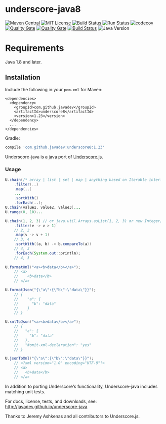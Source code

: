 underscore-java8
================

[![Maven Central](https://img.shields.io/maven-central/v/com.github.javadev/underscore8.svg)](http://search.maven.org/#search%7Cga%7C1%7Cg%3A%22com.github.javadev%22%20AND%20a%3A%22underscore8%22)
[![MIT License](http://img.shields.io/badge/license-MIT-green.svg) ](https://github.com/javadev/underscore-java8/blob/master/LICENSE.txt)
[![Build Status](https://secure.travis-ci.org/javadev/underscore-java8.svg)](https://travis-ci.org/javadev/underscore-java8)
[![Run Status](https://api.shippable.com/projects/5a91f397d03865070011c058/badge?branch=master)](https://app.shippable.com/github/javadev/underscore-java8)
[![codecov](https://codecov.io/gh/javadev/underscore-java8/branch/master/graph/badge.svg)](https://codecov.io/gh/javadev/underscore-java8)
[![Quality Gate](https://sonarcloud.io/api/project_badges/measure?project=javadev_underscore-java8&metric=alert_status)](https://sonarcloud.io/dashboard/index/javadev_underscore-java8)
[![Quality Gate](https://sonarcloud.io/api/project_badges/measure?project=javadev_underscore-java8&metric=sqale_rating)](https://sonarcloud.io/dashboard/index/javadev_underscore-java8)
[![Build Status](https://dev.azure.com/javadevazure/underscore-java/_apis/build/status/javadev.underscore-java8)](https://dev.azure.com/javadevazure/underscore-java/_build/latest?definitionId=2)
![Java Version](https://img.shields.io/badge/java-%3E%3D%201.8-success)
 
Requirements
============

Java 1.8 and later.

## Installation

Include the following in your `pom.xml` for Maven:

```
<dependencies>
  <dependency>
    <groupId>com.github.javadev</groupId>
    <artifactId>underscore8</artifactId>
    <version>1.23</version>
  </dependency>
  ...
</dependencies>
```

Gradle:

```groovy
compile 'com.github.javadev:underscore8:1.23'
```

Underscore-java is a java port of [Underscore.js](http://underscorejs.org/).

### Usage

```java
U.chain(/* array | list | set | map | anything based on Iterable interface */)
    .filter(..)
    .map(..)
    ...
    .sortWith()
    .forEach(..);
U.chain(value1, value2, value3)...
U.range(0, 10)...

U.chain(1, 2, 3) // or java.util.Arrays.asList(1, 2, 3) or new Integer[] {1, 2, 3}
    .filter(v -> v > 1)
    // 2, 3
    .map(v -> v + 1)
    // 3, 4
    .sortWith((a, b) -> b.compareTo(a))
    // 4, 3
    .forEach(System.out::println);
    // 4, 3
    
U.formatXml("<a><b>data</b></a>");
    // <a>
    //    <b>data</b>
    // </a>

U.formatJson("{\"a\":{\"b\":\"data\"}}");
    // {
    //    "a": {
    //      "b": "data"
    //    }
    // }

U.xmlToJson("<a><b>data</b></a>");
    // {
    //   "a": {
    //     "b": "data"
    //   },
    //   "#omit-xml-declaration": "yes"
    // }

U.jsonToXml("{\"a\":{\"b\":\"data\"}}");
    // <?xml version="1.0" encoding="UTF-8"?>
    // <a>
    //   <b>data</b>
    // </a>
```

In addition to porting Underscore's functionality, Underscore-java includes matching unit tests.

For docs, license, tests, and downloads, see:
http://javadev.github.io/underscore-java

Thanks to Jeremy Ashkenas and all contributors to Underscore.js.
